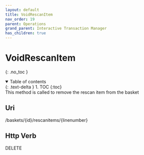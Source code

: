 ```yaml
---
layout: default
title: VoidRescanItem
nav_order: 19
parent: Operations
grand_parent: Interactive Transaction Manager
has_children: true
---
```

# VoidRescanItem 
{: .no_toc }
<details open markdown="block">
  <summary>
    Table of contents
  </summary>
  {: .text-delta }
1. TOC
{:toc}
</details>
This method is called to remove the rescan item from the basket

## Uri
/baskets/{id}/rescanitems/{linenumber}

## Http Verb
DELETE
